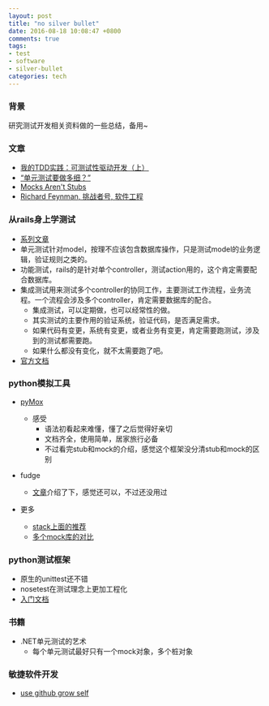 ```yaml
---
layout: post
title: "no silver bullet"
date: 2016-08-18 10:08:47 +0800
comments: true
tags:
- test
- software
- silver-bullet
categories: tech
---
```


### 背景
研究测试开发相关资料做的一些总结，备用~

### 文章
- [我的TDD实践：可测试性驱动开发（上）][1]
- [“单元测试要做多细？”][2]
- [Mocks Aren't Stubs][3]
- [Richard Feynman, 挑战者号, 软件工程][4]

### 从rails身上学测试
- [系列文章][5]
- 单元测试针对model，按理不应该包含数据库操作，只是测试model的业务逻辑，验证规则之类的。
- 功能测试，rails的是针对单个controller，测试action用的，这个肯定需要配合数据库。
- 集成测试用来测试多个controller的协同工作，主要测试工作流程，业务流程。一个流程会涉及多个controller，肯定需要数据库的配合。
  - 集成测试，可以定期做，也可以经常性的做。
  - 其实测试的主要作用的验证系统，验证代码，是否满足需求。
  - 如果代码有变更，系统有变更，或者业务有变更，肯定需要跑测试，涉及到的测试都需要跑。
  - 如果什么都没有变化，就不太需要跑了吧。
- [官方文档][6]

<!-- more -->

### python模拟工具
- [pyMox][7]
     - 感受
          - 语法初看起来难懂，懂了之后觉得好亲切
          - 文档齐全，使用简单，居家旅行必备
          - 不过看完stub和mock的介绍，感觉这个框架没分清stub和mock的区别
- fudge
  - [文章][8]介绍了下，感觉还可以，不过还没用过

- 更多
  - [stack上面的推荐][9]
  - [多个mock库的对比][10]

### python测试框架
- 原生的unittest还不错
- nosetest在测试理念上更加工程化
- [入门文档][11]

### 书籍
- .NET单元测试的艺术
  - 每个单元测试最好只有一个mock对象，多个桩对象

### 敏捷软件开发
- [use github grow self][12]


[1]: http://blog.zhaojie.me/2009/10/testability-driven-development-1.html
[2]: http://coolshell.cn/articles/8209.html
[3]: http://martinfowler.com/articles/mocksArentStubs.html
[4]: http://coolshell.cn/articles/1654.html
[5]: http://virusswb.blog.51cto.com/blog/115214/1075385
[6]: http://guides.rubyonrails.org/testing.html
[7]: https://code.google.com/p/pymox/wiki/MoxDocumentation
[8]: http://foofish.net/blog/72/unittest
[9]: http://stackoverflow.com/questions/98053/what-is-your-favorite-python-mocking-library
[10]: http://garybernhardt.github.io/python-mock-comparison/
[11]: https://nose.readthedocs.org/en/latest/index.html
[12]: http://www.phodal.com/blog/use-github-grow-self/
